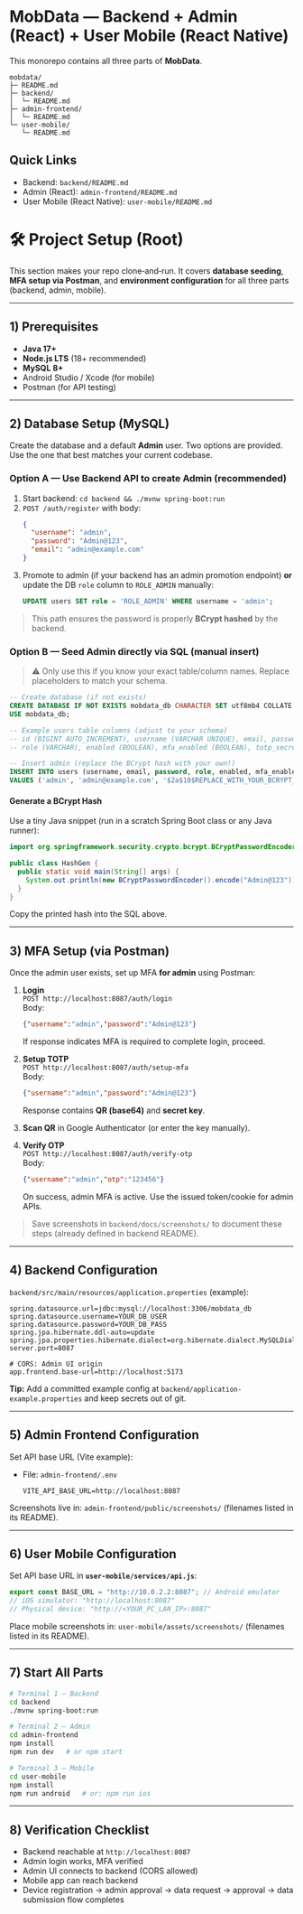 # MobData — Backend + Admin (React) + User Mobile (React Native)


This monorepo contains all three parts of **MobData**.

```
mobdata/
├─ README.md
├─ backend/
│  └─ README.md
├─ admin-frontend/
│  └─ README.md
└─ user-mobile/
   └─ README.md
```

## Quick Links
- Backend: `backend/README.md`
- Admin (React): `admin-frontend/README.md`
- User Mobile (React Native): `user-mobile/README.md`


# 🛠️ Project Setup (Root)

This section makes your repo clone‑and‑run. It covers **database seeding**, **MFA setup via Postman**, and **environment configuration** for all three parts (backend, admin, mobile).

---

## 1) Prerequisites

- **Java 17+**
- **Node.js LTS** (18+ recommended)
- **MySQL 8+**
- Android Studio / Xcode (for mobile)
- Postman (for API testing)

---

## 2) Database Setup (MySQL)

Create the database and a default **Admin** user. Two options are provided. Use the one that best matches your current codebase.

### Option A — Use Backend API to create Admin (recommended)
1. Start backend: `cd backend && ./mvnw spring-boot:run`
2. `POST /auth/register` with body:
   ```json
   {
     "username": "admin",
     "password": "Admin@123",
     "email": "admin@example.com"
   }
   ```
3. Promote to admin (if your backend has an admin promotion endpoint) **or** update the DB `role` column to `ROLE_ADMIN` manually:
   ```sql
   UPDATE users SET role = 'ROLE_ADMIN' WHERE username = 'admin';
   ```

> This path ensures the password is properly **BCrypt hashed** by the backend.

### Option B — Seed Admin directly via SQL (manual insert)

> ⚠️ Only use this if you know your exact table/column names. Replace placeholders to match your schema.

```sql
-- Create database (if not exists)
CREATE DATABASE IF NOT EXISTS mobdata_db CHARACTER SET utf8mb4 COLLATE utf8mb4_unicode_ci;
USE mobdata_db;

-- Example users table columns (adjust to your schema)
-- id (BIGINT AUTO_INCREMENT), username (VARCHAR UNIQUE), email, password (BCrypt),
-- role (VARCHAR), enabled (BOOLEAN), mfa_enabled (BOOLEAN), totp_secret (VARCHAR), created_at, updated_at

-- Insert admin (replace the BCrypt hash with your own!)
INSERT INTO users (username, email, password, role, enabled, mfa_enabled)
VALUES ('admin', 'admin@example.com', '$2a$10$REPLACE_WITH_YOUR_BCRYPT_HASH', 'ROLE_ADMIN', 1, 0);
```

#### Generate a BCrypt Hash
Use a tiny Java snippet (run in a scratch Spring Boot class or any Java runner):

```java
import org.springframework.security.crypto.bcrypt.BCryptPasswordEncoder;

public class HashGen {
  public static void main(String[] args) {
    System.out.println(new BCryptPasswordEncoder().encode("Admin@123"));
  }
}
```

Copy the printed hash into the SQL above.

---

## 3) MFA Setup (via Postman)

Once the admin user exists, set up MFA **for admin** using Postman:

1. **Login**  
   `POST http://localhost:8087/auth/login`  
   Body:
   ```json
   {"username":"admin","password":"Admin@123"}
   ```
   If response indicates MFA is required to complete login, proceed.

2. **Setup TOTP**  
   `POST http://localhost:8087/auth/setup-mfa`  
   Body:
   ```json
   {"username":"admin","password":"Admin@123"}
   ```
   Response contains **QR (base64)** and **secret key**.

3. **Scan QR** in Google Authenticator (or enter the key manually).

4. **Verify OTP**  
   `POST http://localhost:8087/auth/verify-otp`  
   Body:
   ```json
   {"username":"admin","otp":"123456"}
   ```
   On success, admin MFA is active. Use the issued token/cookie for admin APIs.

> Save screenshots in `backend/docs/screenshots/` to document these steps (already defined in backend README).

---

## 4) Backend Configuration

`backend/src/main/resources/application.properties` (example):
```properties
spring.datasource.url=jdbc:mysql://localhost:3306/mobdata_db
spring.datasource.username=YOUR_DB_USER
spring.datasource.password=YOUR_DB_PASS
spring.jpa.hibernate.ddl-auto=update
spring.jpa.properties.hibernate.dialect=org.hibernate.dialect.MySQLDialect
server.port=8087

# CORS: Admin UI origin
app.frontend.base-url=http://localhost:5173
```

**Tip:** Add a committed example config at `backend/application-example.properties` and keep secrets out of git.

---

## 5) Admin Frontend Configuration

Set API base URL (Vite example):
- File: `admin-frontend/.env`
  ```dotenv
  VITE_API_BASE_URL=http://localhost:8087
  ```

Screenshots live in: `admin-frontend/public/screenshots/` (filenames listed in its README).

---

## 6) User Mobile Configuration

Set API base URL in **`user-mobile/services/api.js`**:
```js
export const BASE_URL = "http://10.0.2.2:8087"; // Android emulator
// iOS simulator: "http://localhost:8087"
// Physical device: "http://<YOUR_PC_LAN_IP>:8087"
```

Place mobile screenshots in: `user-mobile/assets/screenshots/` (filenames listed in its README).

---

## 7) Start All Parts

```bash
# Terminal 1 — Backend
cd backend
./mvnw spring-boot:run

# Terminal 2 — Admin
cd admin-frontend
npm install
npm run dev   # or npm start

# Terminal 3 — Mobile
cd user-mobile
npm install
npm run android   # or: npm run ios
```

---

## 8) Verification Checklist

- Backend reachable at `http://localhost:8087`
- Admin login works, MFA verified
- Admin UI connects to backend (CORS allowed)
- Mobile app can reach backend
- Device registration → admin approval → data request → approval → data submission flow completes
